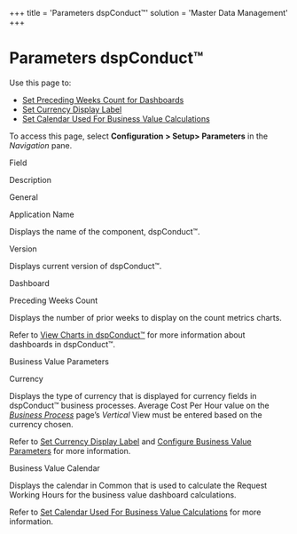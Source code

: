 +++
title = 'Parameters dspConduct™'
solution = 'Master Data Management'
+++

# Parameters dspConduct™

<div class="use">

Use this page to:

  - [Set Preceding Weeks Count for
    Dashboards](../Config/Set_Preceding_Weeks_Count_for_Dashboards.htm)
  - [Set Currency Display
    Label](../Config/Set_Currency_Display_Label.htm)
  - [Set Calendar Used For Business Value
    Calculations](../Config/Set_Calendar_Used_For_Business_Value_Calculations.htm)

</div>

To access this page, select **Configuration \> Setup\> Parameters** in
the *Navigation* pane.

Field

Description

General

Application Name

Displays the name of the component, dspConduct™.

Version

Displays current version of dspConduct™.

Dashboard

Preceding Weeks Count

Displays the number of prior weeks to display on the count metrics
charts.

Refer to [View Charts in dspConduct™](../Use_Cases/View_Charts.htm) for
more information about dashboards in dspConduct™.

Business Value Parameters

Currency

Displays the type of currency that is displayed for currency fields in
dspConduct™ business processes. Average Cost Per Hour value on the
*[Business Process](../Use_Cases/Manage_Business_Process.htm)* page’s
*Vertical* View must be entered based on the currency chosen.

Refer to [Set Currency Display
Label](../Config/Set_Currency_Display_Label.htm) and [Configure Business
Value Parameters](../Use_Cases/Configure_Business_Value_Parameters.htm)
for more information.

Business Value Calendar

Displays the calendar in Common that is used to calculate the Request
Working Hours for the business value dashboard calculations.

Refer to [Set Calendar Used For Business Value
Calculations](../Config/Set_Calendar_Used_For_Business_Value_Calculations.htm)
for more information.
